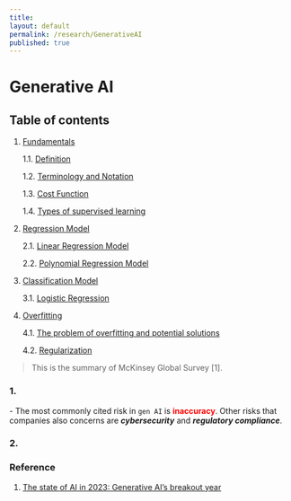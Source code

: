 ```yaml
---
title:
layout: default
permalink: /research/GenerativeAI
published: true
---
```


# Generative AI

## Table of contents

1. [Fundamentals](#fundamentals)

    1.1. [Definition](#definition)

    1.2. [Terminology and Notation](#term)

    1.3. [Cost Function](#costfunc)

    1.4. [Types of supervised learning](#types)
2. [Regression Model](#regression)

    2.1. [Linear Regression Model](#linearregression)

    2.2. [Polynomial Regression Model](#polyregression)
3. [Classification Model](#classification)

    3.1. [Logistic Regression](#logisticregress)
4. [Overfitting](#overfit)

    4.1. [The problem of overfitting and potential solutions](#problemOverfit)

    4.2. [Regularization](#regular)

> This is the summary of McKinsey Global Survey [1].

 
### 1. 

\- The most commonly cited risk in `gen AI` is <span style="color:red">**inaccuracy**</span>. Other risks that companies also concerns are ***cybersecurity*** and ***regulatory compliance***.
### 2. 



### Reference

1. [The state of AI in 2023: Generative AI’s breakout year](https://www.mckinsey.com/capabilities/quantumblack/our-insights/the-state-of-ai-in-2023-generative-ais-breakout-year?cid=soc-web)